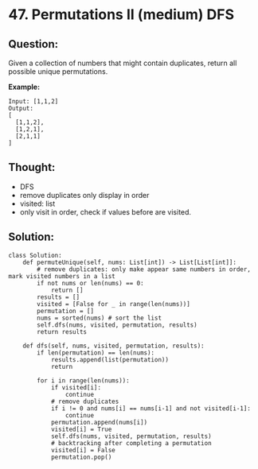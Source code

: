 # 47. Permutations II \(medium\) DFS

## Question:

Given a collection of numbers that might contain duplicates, return all possible unique permutations.

**Example:**

```text
Input: [1,1,2]
Output:
[
  [1,1,2],
  [1,2,1],
  [2,1,1]
]
```

## Thought:

* DFS
* remove duplicates only display in order
* visited: list
* only visit in order, check if values before are visited.

## Solution:

```text
class Solution:
    def permuteUnique(self, nums: List[int]) -> List[List[int]]:
        # remove duplicates: only make appear same numbers in order, mark visited numbers in a list
        if not nums or len(nums) == 0:
            return []
        results = []
        visited = [False for _ in range(len(nums))]
        permutation = []
        nums = sorted(nums) # sort the list
        self.dfs(nums, visited, permutation, results)
        return results
    
    def dfs(self, nums, visited, permutation, results):
        if len(permutation) == len(nums):
            results.append(list(permutation))
            return
        
        for i in range(len(nums)):
            if visited[i]:
                continue
            # remove duplicates
            if i != 0 and nums[i] == nums[i-1] and not visited[i-1]:
                continue
            permutation.append(nums[i])
            visited[i] = True
            self.dfs(nums, visited, permutation, results)
            # backtracking after completing a permutation
            visited[i] = False
            permutation.pop()
        
```

